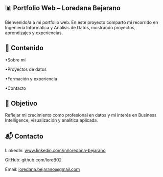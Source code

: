 ## 📊 Portfolio Web – Loredana Bejarano

 Bienvenido/a a mi portfolio web.
 En este proyecto comparto mi recorrido en Ingeniería Informática y Análisis de Datos, mostrando proyectos, aprendizajes y experiencias.

## 🔎 Contenido

•Sobre mí

•Proyectos de datos

•Formación y experiencia

•Contacto

## 🌟 Objetivo

Reflejar mi crecimiento como profesional en datos y mi interés en Business Intelligence, visualización y analítica aplicada.

## 📬 Contacto

LinkedIn: www.linkedin.com/in/loredana-bejarano

GitHub: github.com/loreB02

Email: loredana.bejarano@gmail.com

